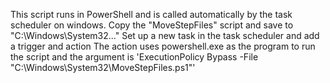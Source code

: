 This script runs in PowerShell and is called automatically by the task scheduler on windows.
Copy the "MoveStepFiles" script and save to "C:\Windows\System32\..."
Set up a new task in the task scheduler and add a trigger and action 
The action uses powershell.exe as the program to run the script and the argument is  'ExecutionPolicy Bypass -File "C:\Windows\System32\MoveStepFiles.ps1"'
